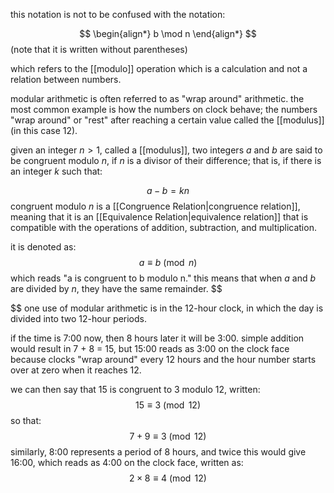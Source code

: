 this notation is not to be confused with the notation:

$$
\begin{align*}
b \mod n
\end{align*}
$$
										(note that it is written without parentheses) 


which refers to the [[modulo]] operation which is a calculation and not a relation between numbers.

modular arithmetic is often referred to as "wrap around" arithmetic. the most common example is how the numbers on clock behave; the numbers "wrap around" or "rest" after reaching a certain value called the [[modulus]] (in this case 12).

given an integer $n > 1$, called a [[modulus]], two integers $a$ and $b$ are said to be congruent modulo $n$, if $n$ is a divisor of their difference; that is, if there is an integer $k$ such that:

$$
a − b = kn
$$
congruent modulo $n$ is a [[Congruence Relation|congruence relation]], meaning that it is an [[Equivalence Relation|equivalence relation]] that is compatible with the operations of addition, subtraction, and multiplication.

it is denoted as:
$$
a \equiv b\pmod{n}
$$
which reads "a is congruent to b modulo n." this means that when $a$ and $b$ are divided by $n$, they have the same remainder.
$$

$$
one use of modular arithmetic is in the 12-hour clock, in which the day is divided into two 12-hour periods. 

if the time is 7:00 now, then 8 hours later it will be 3:00. simple addition would result in 7 + 8 = 15, but 15:00 reads as 3:00 on the clock face because clocks "wrap around" every 12 hours and the hour number starts over at zero when it reaches 12. 

we  can then say that 15 is congruent to 3 modulo 12, written: 
$$15 \equiv 3\pmod{12}$$
so that:
$$
7 + 9 \equiv 3\pmod{12}
$$
similarly, 8:00 represents a period of 8 hours, and twice this would give 16:00, which reads as 4:00 on the clock face, written as:
$$
2\times8 \equiv 4\pmod{12}
$$
